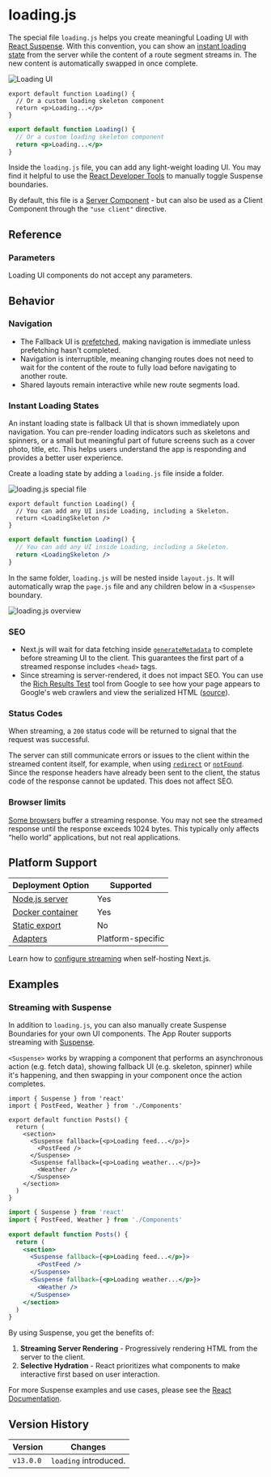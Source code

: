 # loading.js

The special file `loading.js` helps you create meaningful Loading UI with [React Suspense](https://react.dev/reference/react/Suspense). With this convention, you can show an [instant loading state](#instant-loading-states) from the server while the content of a route segment streams in. The new content is automatically swapped in once complete.

![Loading UI](https://h8DxKfmAPhn8O0p3.public.blob.vercel-storage.com/docs/light/loading-ui.png)

```tsx filename="app/feed/loading.tsx" switcher
export default function Loading() {
  // Or a custom loading skeleton component
  return <p>Loading...</p>
}
```

```jsx filename="app/feed/loading.js" switcher
export default function Loading() {
  // Or a custom loading skeleton component
  return <p>Loading...</p>
}
```

Inside the `loading.js` file, you can add any light-weight loading UI. You may find it helpful to use the [React Developer Tools](https://react.dev/learn/react-developer-tools) to manually toggle Suspense boundaries.

By default, this file is a [Server Component](/docs/app/getting-started/server-and-client-components.md) - but can also be used as a Client Component through the `"use client"` directive.

## Reference

### Parameters

Loading UI components do not accept any parameters.

## Behavior

### Navigation

* The Fallback UI is [prefetched](/docs/app/getting-started/linking-and-navigating.md#prefetching), making navigation is immediate unless prefetching hasn't completed.
* Navigation is interruptible, meaning changing routes does not need to wait for the content of the route to fully load before navigating to another route.
* Shared layouts remain interactive while new route segments load.

### Instant Loading States

An instant loading state is fallback UI that is shown immediately upon navigation. You can pre-render loading indicators such as skeletons and spinners, or a small but meaningful part of future screens such as a cover photo, title, etc. This helps users understand the app is responding and provides a better user experience.

Create a loading state by adding a `loading.js` file inside a folder.

![loading.js special file](https://h8DxKfmAPhn8O0p3.public.blob.vercel-storage.com/docs/light/loading-special-file.png)

```tsx filename="app/dashboard/loading.tsx" switcher
export default function Loading() {
  // You can add any UI inside Loading, including a Skeleton.
  return <LoadingSkeleton />
}
```

```jsx filename="app/dashboard/loading.js" switcher
export default function Loading() {
  // You can add any UI inside Loading, including a Skeleton.
  return <LoadingSkeleton />
}
```

In the same folder, `loading.js` will be nested inside `layout.js`. It will automatically wrap the `page.js` file and any children below in a `<Suspense>` boundary.

![loading.js overview](https://h8DxKfmAPhn8O0p3.public.blob.vercel-storage.com/docs/light/loading-overview.png)

### SEO

* Next.js will wait for data fetching inside [`generateMetadata`](/docs/app/api-reference/functions/generate-metadata.md) to complete before streaming UI to the client. This guarantees the first part of a streamed response includes `<head>` tags.
* Since streaming is server-rendered, it does not impact SEO. You can use the [Rich Results Test](https://search.google.com/test/rich-results) tool from Google to see how your page appears to Google's web crawlers and view the serialized HTML ([source](https://web.dev/rendering-on-the-web/#seo-considerations)).

### Status Codes

When streaming, a `200` status code will be returned to signal that the request was successful.

The server can still communicate errors or issues to the client within the streamed content itself, for example, when using [`redirect`](/docs/app/api-reference/functions/redirect.md) or [`notFound`](/docs/app/api-reference/functions/not-found.md). Since the response headers have already been sent to the client, the status code of the response cannot be updated. This does not affect SEO.

### Browser limits

[Some browsers](https://bugs.webkit.org/show_bug.cgi?id=252413) buffer a streaming response. You may not see the streamed response until the response exceeds 1024 bytes. This typically only affects “hello world” applications, but not real applications.

## Platform Support

| Deployment Option                                                      | Supported         |
| ---------------------------------------------------------------------- | ----------------- |
| [Node.js server](/docs/app/getting-started/deploying.md#nodejs-server) | Yes               |
| [Docker container](/docs/app/getting-started/deploying.md#docker)      | Yes               |
| [Static export](/docs/app/getting-started/deploying.md#static-export)  | No                |
| [Adapters](/docs/app/getting-started/deploying.md#adapters)            | Platform-specific |

Learn how to [configure streaming](/docs/app/guides/self-hosting.md#streaming-and-suspense) when self-hosting Next.js.

## Examples

### Streaming with Suspense

In addition to `loading.js`, you can also manually create Suspense Boundaries for your own UI components. The App Router supports streaming with [Suspense](https://react.dev/reference/react/Suspense).

`<Suspense>` works by wrapping a component that performs an asynchronous action (e.g. fetch data), showing fallback UI (e.g. skeleton, spinner) while it's happening, and then swapping in your component once the action completes.

```tsx filename="app/dashboard/page.tsx" switcher
import { Suspense } from 'react'
import { PostFeed, Weather } from './Components'

export default function Posts() {
  return (
    <section>
      <Suspense fallback={<p>Loading feed...</p>}>
        <PostFeed />
      </Suspense>
      <Suspense fallback={<p>Loading weather...</p>}>
        <Weather />
      </Suspense>
    </section>
  )
}
```

```jsx filename="app/dashboard/page.js" switcher
import { Suspense } from 'react'
import { PostFeed, Weather } from './Components'

export default function Posts() {
  return (
    <section>
      <Suspense fallback={<p>Loading feed...</p>}>
        <PostFeed />
      </Suspense>
      <Suspense fallback={<p>Loading weather...</p>}>
        <Weather />
      </Suspense>
    </section>
  )
}
```

By using Suspense, you get the benefits of:

1. **Streaming Server Rendering** - Progressively rendering HTML from the server to the client.
2. **Selective Hydration** - React prioritizes what components to make interactive first based on user interaction.

For more Suspense examples and use cases, please see the [React Documentation](https://react.dev/reference/react/Suspense).

## Version History

| Version   | Changes               |
| --------- | --------------------- |
| `v13.0.0` | `loading` introduced. |
